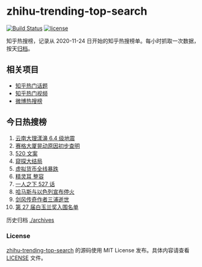 # zhihu-trending-top-search

[![Build Status](https://github.com/justjavac/zhihu-trending-top-search/workflows/ci/badge.svg?branch=main)](https://github.com/justjavac/zhihu-trending-top-search/actions)
[![license](https://img.shields.io/github/license/justjavac/zhihu-trending-top-search)](https://github.com/justjavac/zhihu-trending-top-search/blob/main/LICENSE)

知乎热搜榜，记录从 2020-11-24 日开始的知乎热搜榜单。每小时抓取一次数据，按天[归档](./archives)。

## 相关项目

- [知乎热门话题](https://github.com/justjavac/zhihu-trending-hot-questions)
- [知乎热门视频](https://github.com/justjavac/zhihu-trending-hot-video)
- [微博热搜榜](https://github.com/justjavac/weibo-trending-hot-search)

## 今日热搜榜

<!-- BEGIN -->
<!-- 最后更新时间 Sat May 22 2021 04:07:45 GMT+0800 (China Standard Time) -->

1. [云南大理漾濞 6.4 级地震](https://www.zhihu.com/search?q=云南地震)
2. [赛格大厦晃动原因初步查明](https://www.zhihu.com/search?q=赛格大厦)
3. [520 文案](https://www.zhihu.com/search?q=520文案)
4. [窥探大结局](https://www.zhihu.com/search?q=窥探)
5. [虚拟货币全线暴跌](https://www.zhihu.com/search?q=币圈崩盘)
6. [精灵耳 整容](https://www.zhihu.com/search?q=精灵耳)
7. [一人之下 527 话](https://www.zhihu.com/search?q=一人之下)
8. [哈马斯与以色列宣布停火](https://www.zhihu.com/search?q=以色列哈马斯)
9. [剑风传奇作者三浦逝世](https://www.zhihu.com/search?q=剑风传奇)
10. [第 27 届白玉兰奖入围名单](https://www.zhihu.com/search?q=白玉兰奖)

<!-- END -->

历史归档 [./archives](./archives)

### License

[zhihu-trending-top-search](https://github.com/justjavac/zhihu-trending-top-search)
的源码使用 MIT License 发布。具体内容请查看 [LICENSE](./LICENSE) 文件。
